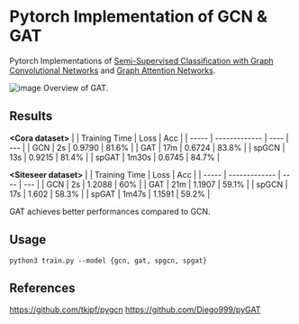 # Pytorch Implementation of GCN & GAT
Pytorch Implementations of [Semi-Supervised Classification with Graph Convolutional Networks](https://arxiv.org/abs/1609.02907) and [Graph Attention Networks](https://arxiv.org/abs/1710.10903).

![image](https://user-images.githubusercontent.com/37788686/97774053-18346d00-1b98-11eb-91d1-af98189df894.png)
Overview of GAT.

## Results
**\<Cora dataset>**
|       | Training Time | Loss | Acc |
| ----- | ------------- | ---- | --- |
| GCN   | 2s | 0.9790 | 81.6% |
| GAT   | 17m | 0.6724 | 83.8% |
| spGCN | 13s | 0.9215 | 81.4% |
| spGAT | 1m30s | 0.6745 | 84.7% | 

**\<Siteseer dataset>**
|       | Training Time | Loss | Acc |
| ----- | ------------- | ---- | --- |
| GCN   | 2s | 1.2088 | 60% |
| GAT   | 21m | 1.1907 | 59.1% |
| spGCN | 17s | 1.602 | 58.3% |
| spGAT | 1m47s | 1.1591 | 59.2% | 

GAT achieves better performances compared to GCN.

## Usage
`python3 train.py --model {gcn, gat, spgcn, spgat}`


## References
https://github.com/tkipf/pygcn
https://github.com/Diego999/pyGAT
